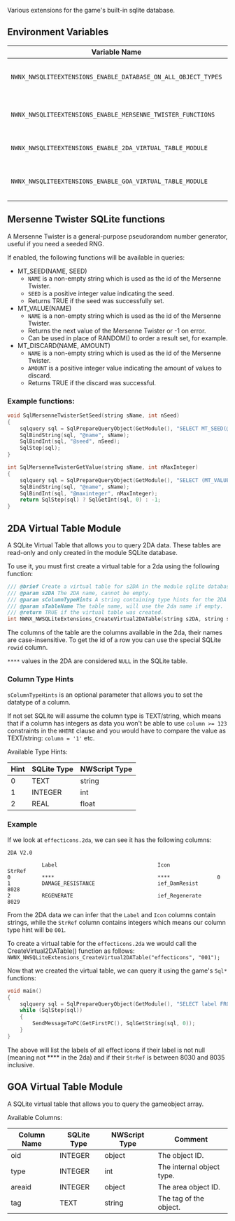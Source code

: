 Various extensions for the game's built-in sqlite database.

## Environment Variables

| Variable Name                                                 |   Value    | Notes                                                                              |
|---------------------------------------------------------------|:----------:|------------------------------------------------------------------------------------|
| `NWNX_NWSQLITEEXTENSIONS_ENABLE_DATABASE_ON_ALL_OBJECT_TYPES` | true/false | Allows SqlPrepareQueryObject() to work on all object types except areas.           |
| `NWNX_NWSQLITEEXTENSIONS_ENABLE_MERSENNE_TWISTER_FUNCTIONS`   | true/false | Enables Mersenne Twister SQLite functions. See below for more information.         |
| `NWNX_NWSQLITEEXTENSIONS_ENABLE_2DA_VIRTUAL_TABLE_MODULE`     | true/false | Enable the 2DA Virtual Table Module. See below for more information.               |
| `NWNX_NWSQLITEEXTENSIONS_ENABLE_GOA_VIRTUAL_TABLE_MODULE`     | true/false | Enable the Gameobject Array Virtual Table Module. See below for more information.  |

## Mersenne Twister SQLite functions

A Mersenne Twister is a general-purpose pseudorandom number generator, useful if you need a seeded RNG.

If enabled, the following functions will be available in queries:

* MT_SEED(NAME, SEED)
    * `NAME` is a non-empty string which is used as the id of the Mersenne Twister.
    * `SEED` is a positive integer value indicating the seed.
    * Returns TRUE if the seed was successfully set.
* MT_VALUE(NAME)
    * `NAME` is a non-empty string which is used as the id of the Mersenne Twister.
    * Returns the next value of the Mersenne Twister or -1 on error.
    * Can be used in place of RANDOM() to order a result set, for example.
* MT_DISCARD(NAME, AMOUNT)
    * `NAME` is a non-empty string which is used as the id of the Mersenne Twister.
    * `AMOUNT` is a positive integer value indicating the amount of values to discard.
    * Returns TRUE if the discard was successful.

### Example functions:
```c
void SqlMersenneTwisterSetSeed(string sName, int nSeed)
{
    sqlquery sql = SqlPrepareQueryObject(GetModule(), "SELECT MT_SEED(@name, @seed);");
    SqlBindString(sql, "@name", sName);
    SqlBindInt(sql, "@seed", nSeed);
    SqlStep(sql);
}

int SqlMersenneTwisterGetValue(string sName, int nMaxInteger)
{
    sqlquery sql = SqlPrepareQueryObject(GetModule(), "SELECT (MT_VALUE(@name) % @maxinteger);");
    SqlBindString(sql, "@name", sName);
    SqlBindInt(sql, "@maxinteger", nMaxInteger);
    return SqlStep(sql) ? SqlGetInt(sql, 0) : -1;
}
```

## 2DA Virtual Table Module

A SQLite Virtual Table that allows you to query 2DA data. These tables are read-only and only created in the module SQLite database.

To use it, you must first create a virtual table for a 2da using the following function:
```c
/// @brief Create a virtual table for s2DA in the module sqlite database.
/// @param s2DA The 2DA name, cannot be empty.
/// @param sColumnTypeHints A string containing type hints for the 2DA columns. See this plugin's readme file for more info.
/// @param sTableName The table name, will use the 2da name if empty.
/// @return TRUE if the virtual table was created.
int NWNX_NWSQLiteExtensions_CreateVirtual2DATable(string s2DA, string sColumnTypeHints = "", string sTableName = "");
```
The columns of the table are the columns available in the 2da, their names are case-insensitive. To get the id of a row you can use the special SQLite `rowid` column.

`****` values in the 2DA are considered `NULL` in the SQLite table.

### Column Type Hints

`sColumnTypeHints` is an optional parameter that allows you to set the datatype of a column. 

If not set SQLite will assume the column type is TEXT/string, which means that if a column has integers as data you won't be able to use `column >= 123` constraints in the `WHERE` clause and you would have to compare the value as TEXT/string: `column = '1'` etc.

Available Type Hints:

| Hint | SQLite Type | NWScript Type |
|------|-------------|---------------|
| 0    | TEXT        | string        |
| 1    | INTEGER     | int           |
| 2    | REAL        | float         |

### Example

If we look at `effecticons.2da`, we can see it has the following columns:
```
2DA V2.0

           Label                                Icon               StrRef
0          ****                                 ****               0
1          DAMAGE_RESISTANCE                    ief_DamResist      8028
2          REGENERATE                           ief_Regenerate     8029
```
From the 2DA data we can infer that the `Label` and `Icon` columns contain strings, while the `StrRef` column contains integers which means our column type hint will be `001`.

To create a virtual table for the `effecticons.2da` we would call the CreateVirtual2DATable() function as follows: `NWNX_NWSQLiteExtensions_CreateVirtual2DATable("effecticons", "001");`

Now that we created the virtual table, we can query it using the game's `Sql*` functions:

```c
void main()
{
    sqlquery sql = SqlPrepareQueryObject(GetModule(), "SELECT label FROM effecticons WHERE label IS NOT NULL AND strref >= 8030 AND strref <= 8035;");
    while (SqlStep(sql))
    {
        SendMessageToPC(GetFirstPC(), SqlGetString(sql, 0));
    }
}
```

The above will list the labels of all effect icons if their label is not null (meaning not **** in the 2da) and if their `StrRef` is between 8030 and 8035 inclusive.

## GOA Virtual Table Module

A SQLite virtual table that allows you to query the gameobject array.

Available Columns:

| Column Name | SQLite Type | NWScript Type | Comment                   |
|-------------|-------------|---------------|---------------------------|
| oid         | INTEGER     | object        | The object ID.            |
| type        | INTEGER     | int           | The internal object type. |
| areaid      | INTEGER     | object        | The area object ID.       |
| tag         | TEXT        | string        | The tag of the object.    |
